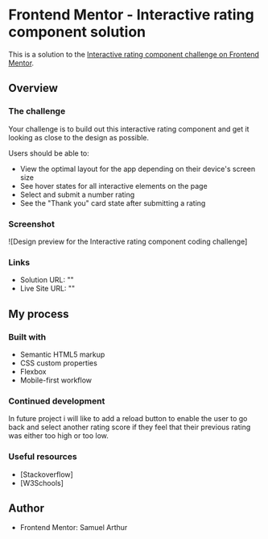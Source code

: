 # Frontend Mentor - Interactive rating component solution

This is a solution to the [Interactive rating component challenge on Frontend Mentor](https://www.frontendmentor.io/challenges/interactive-rating-component-koxpeBUmI).

## Overview

### The challenge

Your challenge is to build out this interactive rating component and get it looking as close to the design as possible.

Users should be able to:

- View the optimal layout for the app depending on their device's screen size
- See hover states for all interactive elements on the page
- Select and submit a number rating
- See the "Thank you" card state after submitting a rating

### Screenshot

![Design preview for the Interactive rating component coding challenge]

### Links

- Solution URL: ""
- Live Site URL: ""

## My process

### Built with

- Semantic HTML5 markup
- CSS custom properties
- Flexbox
- Mobile-first workflow

### Continued development

In future project i will like to add a reload button to enable the user to go back and select another rating score if they feel that their previous rating was either too high or too low.

### Useful resources

- [Stackoverflow]
- [W3Schools]

## Author

- Frontend Mentor: Samuel Arthur
